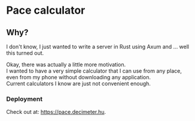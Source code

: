 # Pace calculator

## Why?

I don't know, I just wanted to write a server in Rust using Axum and ... well this turned out.

Okay, there was actually a little more motivation. \
I wanted to have a very simple calculator that I can use from any place, even from my phone without
downloading any application. \
Current calculators I know are just not convenient enough.

### Deployment

Check out at: https://pace.decimeter.hu.

